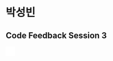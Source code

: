 # 박성빈
## Code Feedback Session 3

[<img src="../../../Image/github-mark-white.png" width="24" height="24">](https://github.com/SeongbeenPark)